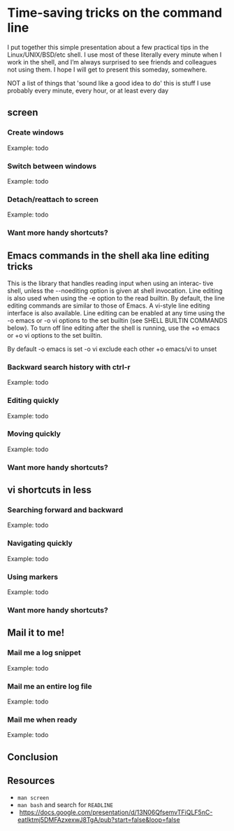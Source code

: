 # Time-saving tricks on the command line

I put together this simple presentation about a few practical tips in
the Linux/UNIX/BSD/etc shell. I use most of these literally every
minute when I work in the shell, and I’m always surprised to see
friends and colleagues not using them. I hope I will get to present
this someday, somewhere.

NOT a list of things that 'sound like a good idea to do'
    this is stuff I use probably every minute, every hour, or at least every day


## screen

### Create windows

Example: todo

### Switch between windows

Example: todo

### Detach/reattach to screen

Example: todo

### Want more handy shortcuts?

## Emacs commands in the shell aka line editing tricks

This  is  the library that handles reading input when using an interac‐
       tive shell, unless the --noediting option is given at shell invocation.
       Line editing is also used when using the -e option to the read builtin.
       By default, the line editing commands are similar to those of Emacs.  A
       vi-style line editing interface is also available.  Line editing can be
       enabled at any time using the -o emacs or -o  vi  options  to  the  set
       builtin  (see  SHELL BUILTIN COMMANDS below).  To turn off line editing
       after the shell is running, use the +o emacs or +o vi  options  to  the
       set builtin.

By default -o emacs is set
-o vi exclude each other
+o emacs/vi to unset


### Backward search history with ctrl-r

Example: todo

### Editing quickly

Example: todo

### Moving quickly

Example: todo

### Want more handy shortcuts?



## vi shortcuts in less

### Searching forward and backward

Example: todo

### Navigating quickly

Example: todo

### Using markers

Example: todo

### Want more handy shortcuts?



## Mail it to me!

### Mail me a log snippet

Example: todo

### Mail me an entire log file

Example: todo

### Mail me when ready

Example: todo



## Conclusion



## Resources

* `man screen`
* `man bash` and search for `READLINE`
*  https://docs.google.com/presentation/d/13N06QfsemvTFiQLF5nC-eatlktmj5DMFAzxexwJ8TgA/pub?start=false&loop=false

